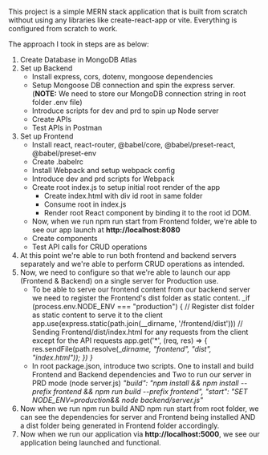 This project is a simple MERN stack application that is built from scratch without using any libraries like create-react-app or vite.
Everything is configured from scratch to work.

The approach I took in steps are as below:
1. Create Database in MongoDB Atlas
2. Set up Backend
   - Install express, cors, dotenv, mongoose dependencies
   - Setup Mongoose DB connection and spin the express server. (**NOTE:** We need to store our MongoDB connection string in root folder .env file)
   - Introduce scripts for dev and prd to spin up Node server
   - Create APIs
   - Test APIs in Postman
4. Set up Frontend
   - Install react, react-router, @babel/core, @babel/preset-react, @babel/preset-env
   - Create .babelrc
   - Install Webpack and setup webpack config
   - Introduce dev and prd scripts for Webpack
   - Create root index.js to setup initial root render of the app
       - Create index.html with div id root in same folder
       - Consume root in index.js
       - Render root React component by binding it to the root id DOM.
   - Now, when we run npm run start from Frontend folder, we're able to see our app launch at **http://localhost:8080**
   - Create components
   - Test API calls for CRUD operations
5. At this point we're able to run both frontend and backend servers separately and we're able to perform CRUD operations as intended.
6. Now, we need to configure so that we're able to launch our app (Frontend & Backend) on a single server for Production use.
   -  To be able to serve our frontend content from our backend server we need to register the Frontend's dist folder as static content.
       _if (process.env.NODE_ENV === "production") {
            // Register dist folder as static content to serve it to the client
            app.use(express.static(path.join(__dirname, '/frontend/dist')))
            // Sending Frontend/dist/index.html for any requests from the client except for the API requests
            app.get('*', (req, res) => {
                res.sendFile(path.resolve(__dirname, "frontend", "dist", "index.html"));
            })
        }_
   - In root package.json, introduce two scripts. One to install and build Frontend and Backend dependencies and Two to run our server in PRD mode (node server.js)
     _"build": "npm install && npm install --prefix frontend && npm run build --prefix frontend",
     "start": "SET NODE_ENV=production&& node backend/server.js"_
7. Now when we run npm run build AND npm run start from root folder, we can see the dependencies for server and Frontend being installed AND a dist folder being
   generated in Frontend folder accordingly.
8. Now when we run our application via **http://localhost:5000**, we see our application being launched and functional.
